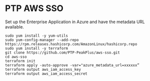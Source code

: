# PTP AWS SSO

Set up the Enterprise Application in Azure and have the metadata URL available.

```
sudo yum install -y yum-utils
sudo yum-config-manager --add-repo https://rpm.releases.hashicorp.com/AmazonLinux/hashicorp.repo
sudo yum install -y terraform
git clone https://github.com/PTP-PeakPlus/aws-sso.git
cd aws-sso
terraform init
terraform apply -auto-approve -var="azure_metadata_url=xxxxxx”
terraform output aws_iam_access_key
terraform output aws_iam_access_secret
```
